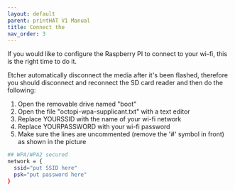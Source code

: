 ```yaml
---
layout: default
parent: printHAT V1 Manual
title: Connect the
nav_order: 3
---
```


If you would like to configure the Raspberry PI to connect to your wi-fi, this is the right time to do it.

Etcher automatically disconnect the media after it's been flashed, therefore you should disconnect and reconnect the SD card reader and then do the following:

1. Open the removable drive named "boot"
2. Open the file "octopi-wpa-supplicant.txt" with a text editor
3. Replace YOURSSID with the name of your wi-fi network
4. Replace YOURPASSWORD with your wi-fi password
5. Make sure the lines are uncommented  (remove the '#' symbol in front) as shown in the picture

``` bash
## WPA/WPA2 secured
network = {
  ssid="put SSID here"
  psk="put password here"
}
```
